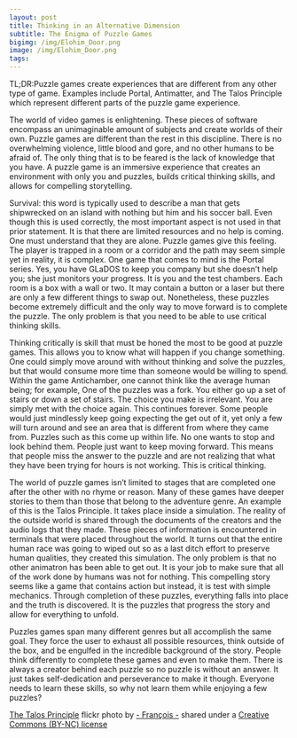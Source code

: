 ```yaml
---
layout: post
title: Thinking in an Alternative Dimension
subtitle: The Enigma of Puzzle Games
bigimg: /img/Elohim_Door.png
image: /img/Elohim_Door.png
tags:
---
```

TL;DR:Puzzle games create experiences that are different from any other type of game. Examples include Portal, Antimatter, and The Talos Principle which represent different parts of the puzzle game experience.

The world of video games is enlightening. These pieces of software encompass an unimaginable amount of subjects and create worlds of their own. Puzzle games are different than the rest in this discipline. There is no overwhelming violence, little blood and gore, and no other humans to be afraid of. The only thing that is to be feared is the lack of knowledge that you have. A puzzle game is an immersive experience that creates an environment with only you and puzzles, builds critical thinking skills, and allows for compelling storytelling.

Survival: this word is typically used to describe a man that gets shipwrecked on an island with nothing but him and his soccer ball. Even though this is used correctly, the most important aspect is not used in that prior statement. It is that there are limited resources and no help is coming. One must understand that they are alone. Puzzle games give this feeling. The player is trapped in a room or a corridor and the path may seem simple yet in reality, it is complex. One game that comes to mind is the Portal series. Yes, you have GLaDOS to keep you company but she doesn’t help you; she just monitors your progress. It is you and the test chambers. Each room is a box with a wall or two. It may contain a button or a laser but there are only a few different things to swap out. Nonetheless, these puzzles become extremely difficult and the only way to move forward is to complete the puzzle. The only problem is that you need to be able to use critical thinking skills.

Thinking critically is skill that must be honed the most to be good at puzzle games. This allows you to know what will happen if you change something. One could simply move around with without thinking and solve the puzzles, but that would consume more time than someone would be willing to spend. Within the game Antichamber, one cannot think like the average human being; for example,  One of the puzzles was a fork. You either go up a set of stairs or down a set of stairs. The choice you make is irrelevant. You are simply met with the choice again. This continues forever. Some people would just mindlessly keep going expecting the get out of it, yet only a few will turn around and see an area that is different from where they came from. Puzzles such as this come up within life. No one wants to stop and look behind them. People just want to keep moving forward. This means that people miss the answer to the puzzle and are not realizing that what they have been trying for hours is not working. This is critical thinking.

The world of puzzle games isn’t limited to stages that are completed one after the other with no rhyme or reason. Many of these games have deeper stories to them than those that belong to the adventure genre. An example of this is the Talos Principle. It takes place inside a simulation. The reality of the outside world is shared through the documents of the creators and the audio logs that they made. These pieces of information is encountered in terminals that were placed throughout the world. It turns out that the entire human race was going to wiped out so as a last ditch effort to preserve human qualities, they created this simulation. The only problem is that no other animatron has been able to get out. It is your job to make sure that all of the work done by humans was not for nothing. This compelling story seems like a game that contains action but instead, it is test with simple mechanics. Through completion of these puzzles, everything falls into place and the truth is discovered. It is the puzzles that progress the story and allow for everything to unfold.

Puzzles games span many different genres but all accomplish the same goal. They force the user to exhaust all possible resources, think outside of the box, and be engulfed in the incredible background of the story. People think differently to complete these games and even to make them. There is always a creator behind each puzzle so no puzzle is without an answer. It just takes self-dedication and perseverance to make it though. Everyone needs to learn these skills, so why not learn them while enjoying a few puzzles?

<a title="The Talos Principle" href="https://flickr.com/photos/wakeupmrfreeman/16214157737">The Talos Principle</a> flickr photo by <a href="https://flickr.com/people/wakeupmrfreeman">- François -</a> shared under a <a href="https://creativecommons.org/licenses/by-nc/2.0/">Creative Commons (BY-NC) license</a> </small>
